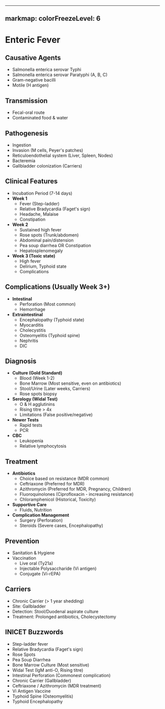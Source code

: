 
---
markmap:
  colorFreezeLevel: 6
---

# Enteric Fever

## Causative Agents
- Salmonella enterica serovar Typhi
- Salmonella enterica serovar Paratyphi (A, B, C)
- Gram-negative bacilli
- Motile (H antigen)

## Transmission
- Fecal-oral route
- Contaminated food & water

## Pathogenesis
- Ingestion
- Invasion (M cells, Peyer's patches)
- Reticuloendothelial system (Liver, Spleen, Nodes)
- Bacteremia
- Gallbladder colonization (Carriers)

## Clinical Features
- Incubation Period (7-14 days)
- **Week 1**
  - Fever (Step-ladder)
  - Relative Bradycardia (Faget's sign)
  - Headache, Malaise
  - Constipation
- **Week 2**
  - Sustained high fever
  - Rose spots (Trunk/abdomen)
  - Abdominal pain/distension
  - Pea soup diarrhea OR Constipation
  - Hepatosplenomegaly
- **Week 3 (Toxic state)**
  - High fever
  - Delirium, Typhoid state
  - Complications

## Complications (Usually Week 3+)
- **Intestinal**
  - Perforation (Most common)
  - Hemorrhage
- **Extraintestinal**
  - Encephalopathy (Typhoid state)
  - Myocarditis
  - Cholecystitis
  - Osteomyelitis (Typhoid spine)
  - Nephritis
  - DIC

## Diagnosis
- **Culture (Gold Standard)**
  - Blood (Week 1-2)
  - Bone Marrow (Most sensitive, even on antibiotics)
  - Stool/Urine (Later weeks, Carriers)
  - Rose spots biopsy
- **Serology (Widal Test)**
  - O & H agglutinins
  - Rising titre > 4x
  - Limitations (False positive/negative)
- **Newer Tests**
  - Rapid tests
  - PCR
- **CBC**
  - Leukopenia
  - Relative lymphocytosis

## Treatment
- **Antibiotics**
  - Choice based on resistance (MDR common)
  - Ceftriaxone (Preferred for MDR)
  - Azithromycin (Preferred for MDR, Pregnancy, Children)
  - Fluoroquinolones (Ciprofloxacin - increasing resistance)
  - Chloramphenicol (Historical, Toxicity)
- **Supportive Care**
  - Fluids, Nutrition
- **Complication Management**
  - Surgery (Perforation)
  - Steroids (Severe cases, Encephalopathy)

## Prevention
- Sanitation & Hygiene
- Vaccination
  - Live oral (Ty21a)
  - Injectable Polysaccharide (Vi antigen)
  - Conjugate (Vi-rEPA)

## Carriers
- Chronic Carrier (> 1 year shedding)
- Site: Gallbladder
- Detection: Stool/Duodenal aspirate culture
- Treatment: Prolonged antibiotics, Cholecystectomy

## INICET Buzzwords
- Step-ladder fever
- Relative Bradycardia (Faget's sign)
- Rose Spots
- Pea Soup Diarrhea
- Bone Marrow Culture (Most sensitive)
- Widal Test (IgM anti-O, Rising titre)
- Intestinal Perforation (Commonest complication)
- Chronic Carrier (Gallbladder)
- Ceftriaxone / Azithromycin (MDR treatment)
- Vi Antigen Vaccine
- Typhoid Spine (Osteomyelitis)
- Typhoid Encephalopathy
